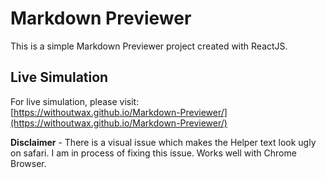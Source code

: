 Markdown Previewer
==================

This is a simple Markdown Previewer project created with ReactJS.

## Live Simulation  
For live simulation, please visit:  
[https://withoutwax.github.io/Markdown-Previewer/](https://withoutwax.github.io/Markdown-Previewer/)

**Disclaimer** - There is a visual issue which makes the Helper text look ugly on safari. I am in process of fixing this issue. Works well with Chrome Browser.
